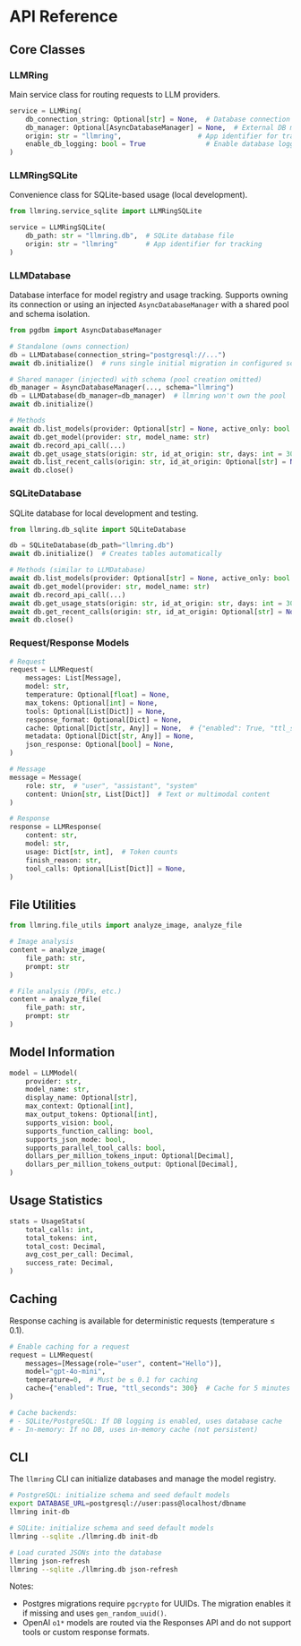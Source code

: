 # API Reference

## Core Classes

### LLMRing
Main service class for routing requests to LLM providers.

```python
service = LLMRing(
    db_connection_string: Optional[str] = None,  # Database connection
    db_manager: Optional[AsyncDatabaseManager] = None,  # External DB manager (pgdbm)
    origin: str = "llmring",                   # App identifier for tracking
    enable_db_logging: bool = True               # Enable database logging
)
```

### LLMRingSQLite
Convenience class for SQLite-based usage (local development).

```python
from llmring.service_sqlite import LLMRingSQLite

service = LLMRingSQLite(
    db_path: str = "llmring.db",  # SQLite database file
    origin: str = "llmring"       # App identifier for tracking
)
```

### LLMDatabase
Database interface for model registry and usage tracking. Supports owning its connection or using an injected `AsyncDatabaseManager` with a shared pool and schema isolation.

```python
from pgdbm import AsyncDatabaseManager

# Standalone (owns connection)
db = LLMDatabase(connection_string="postgresql://...")
await db.initialize()  # runs single initial migration in configured schema (or public)

# Shared manager (injected) with schema (pool creation omitted)
db_manager = AsyncDatabaseManager(..., schema="llmring")
db = LLMDatabase(db_manager=db_manager)  # llmring won't own the pool
await db.initialize()

# Methods
await db.list_models(provider: Optional[str] = None, active_only: bool = True)
await db.get_model(provider: str, model_name: str)
await db.record_api_call(...)
await db.get_usage_stats(origin: str, id_at_origin: str, days: int = 30)
await db.list_recent_calls(origin: str, id_at_origin: Optional[str] = None, limit: int = 100, offset: int = 0)
await db.close()
```

### SQLiteDatabase
SQLite database for local development and testing.

```python
from llmring.db_sqlite import SQLiteDatabase

db = SQLiteDatabase(db_path="llmring.db")
await db.initialize()  # Creates tables automatically

# Methods (similar to LLMDatabase)
await db.list_models(provider: Optional[str] = None, active_only: bool = True)
await db.get_model(provider: str, model_name: str)
await db.record_api_call(...)
await db.get_usage_stats(origin: str, id_at_origin: str, days: int = 30)
await db.get_recent_calls(origin: str, id_at_origin: Optional[str] = None, limit: int = 100)
await db.close()
```

### Request/Response Models

```python
# Request
request = LLMRequest(
    messages: List[Message],
    model: str,
    temperature: Optional[float] = None,
    max_tokens: Optional[int] = None,
    tools: Optional[List[Dict]] = None,
    response_format: Optional[Dict] = None,
    cache: Optional[Dict[str, Any]] = None,  # {"enabled": True, "ttl_seconds": 600}
    metadata: Optional[Dict[str, Any]] = None,
    json_response: Optional[bool] = None,
)

# Message
message = Message(
    role: str,  # "user", "assistant", "system"
    content: Union[str, List[Dict]]  # Text or multimodal content
)

# Response
response = LLMResponse(
    content: str,
    model: str,
    usage: Dict[str, int],  # Token counts
    finish_reason: str,
    tool_calls: Optional[List[Dict]] = None,
)
```

## File Utilities

```python
from llmring.file_utils import analyze_image, analyze_file

# Image analysis
content = analyze_image(
    file_path: str,
    prompt: str
)

# File analysis (PDFs, etc.)
content = analyze_file(
    file_path: str,
    prompt: str
)
```

## Model Information

```python
model = LLMModel(
    provider: str,
    model_name: str,
    display_name: Optional[str],
    max_context: Optional[int],
    max_output_tokens: Optional[int],
    supports_vision: bool,
    supports_function_calling: bool,
    supports_json_mode: bool,
    supports_parallel_tool_calls: bool,
    dollars_per_million_tokens_input: Optional[Decimal],
    dollars_per_million_tokens_output: Optional[Decimal],
)
```

## Usage Statistics

```python
stats = UsageStats(
    total_calls: int,
    total_tokens: int,
    total_cost: Decimal,
    avg_cost_per_call: Decimal,
    success_rate: Decimal,
)
```

## Caching

Response caching is available for deterministic requests (temperature ≤ 0.1).

```python
# Enable caching for a request
request = LLMRequest(
    messages=[Message(role="user", content="Hello")],
    model="gpt-4o-mini",
    temperature=0,  # Must be ≤ 0.1 for caching
    cache={"enabled": True, "ttl_seconds": 300}  # Cache for 5 minutes
)

# Cache backends:
# - SQLite/PostgreSQL: If DB logging is enabled, uses database cache
# - In-memory: If no DB, uses in-memory cache (not persistent)
```

## CLI

The `llmring` CLI can initialize databases and manage the model registry.

```bash
# PostgreSQL: initialize schema and seed default models
export DATABASE_URL=postgresql://user:pass@localhost/dbname
llmring init-db

# SQLite: initialize schema and seed default models
llmring --sqlite ./llmring.db init-db

# Load curated JSONs into the database
llmring json-refresh
llmring --sqlite ./llmring.db json-refresh
```

Notes:
- Postgres migrations require `pgcrypto` for UUIDs. The migration enables it if missing and uses `gen_random_uuid()`.
- OpenAI `o1*` models are routed via the Responses API and do not support tools or custom response formats.
